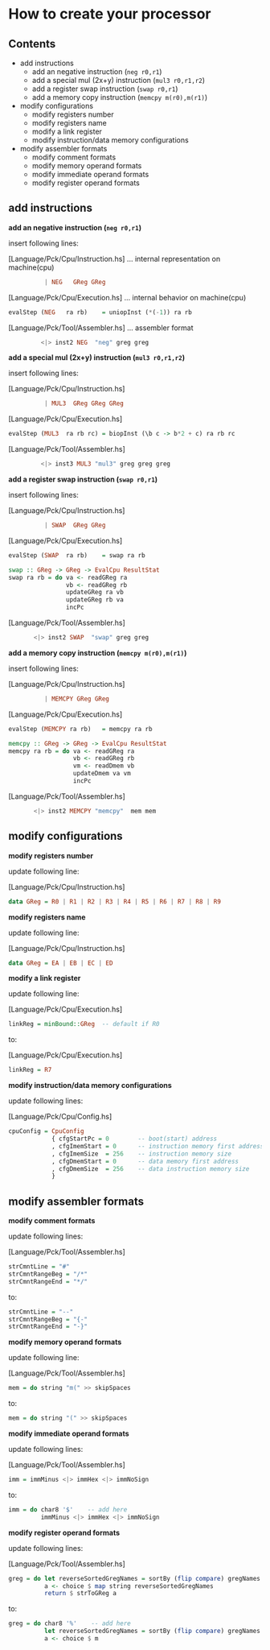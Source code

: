 How to create your processor
============================

Contents
--------
  - add instructions
    - add an negative instruction (`neg r0,r1`)
    - add a special mul (2x+y) instruction (`mul3 r0,r1,r2`)
    - add a register swap instruction (`swap r0,r1`)
    - add a memory copy instruction (`memcpy m(r0),m(r1)`)
  - modify configurations
    - modify registers number
    - modify registers name
    - modify a link register
    - modify instruction/data memory configurations
  - modify assembler formats
    - modify comment formats
    - modify memory operand formats
    - modify immediate operand formats
    - modify register operand formats



add instructions
----------------

**add an negative instruction (`neg r0,r1`)**

insert following lines:

  [Language/Pck/Cpu/Instruction.hs] ... internal representation on machine(cpu)
  ```haskell
            | NEG   GReg GReg
  ```

  [Language/Pck/Cpu/Execution.hs] ... internal behavior on machine(cpu)
  ```haskell
  evalStep (NEG   ra rb)    = uniopInst (*(-1)) ra rb
  ```

  [Language/Pck/Tool/Assembler.hs] ... assembler format
  ```haskell
           <|> inst2 NEG  "neg" greg greg
  ```



**add a special mul (2x+y) instruction (`mul3 r0,r1,r2`)**

insert following lines:

  [Language/Pck/Cpu/Instruction.hs]
  ```haskell
            | MUL3  GReg GReg GReg
  ```

  [Language/Pck/Cpu/Execution.hs]
  ```haskell
  evalStep (MUL3  ra rb rc) = biopInst (\b c -> b*2 + c) ra rb rc
  ```

  [Language/Pck/Tool/Assembler.hs]
  ```haskell
           <|> inst3 MUL3 "mul3" greg greg greg
  ```



**add a register swap instruction (`swap r0,r1`)**

insert following lines:

  [Language/Pck/Cpu/Instruction.hs]
  ```haskell
            | SWAP  GReg GReg
  ```

  [Language/Pck/Cpu/Execution.hs]
  ```haskell
  evalStep (SWAP  ra rb)    = swap ra rb
  ```
  ```haskell
  swap :: GReg -> GReg -> EvalCpu ResultStat
  swap ra rb = do va <- readGReg ra
                  vb <- readGReg rb
                  updateGReg ra vb
                  updateGReg rb va
                  incPc
  ```

  [Language/Pck/Tool/Assembler.hs]
  ```haskell
         <|> inst2 SWAP  "swap" greg greg
  ```



**add a memory copy instruction (`memcpy m(r0),m(r1)`)**

insert following lines:

  [Language/Pck/Cpu/Instruction.hs]
  ```haskell
            | MEMCPY GReg GReg
  ```

[Language/Pck/Cpu/Execution.hs]
  ```haskell
  evalStep (MEMCPY ra rb)   = memcpy ra rb
  ```
  ```haskell
  memcpy :: GReg -> GReg -> EvalCpu ResultStat
  memcpy ra rb = do va <- readGReg ra
                    vb <- readGReg rb
                    vm <- readDmem vb
                    updateDmem va vm
                    incPc
  ```

  [Language/Pck/Tool/Assembler.hs]
  ```haskell
         <|> inst2 MEMCPY "memcpy"  mem mem
  ```




modify configurations
---------------------

**modify registers number**

update following line:  

  [Language/Pck/Cpu/Instruction.hs]
  ```haskell
  data GReg = R0 | R1 | R2 | R3 | R4 | R5 | R6 | R7 | R8 | R9
  ```



**modify registers name**

update following line:  

  [Language/Pck/Cpu/Instruction.hs]
  ```haskell
  data GReg = EA | EB | EC | ED
  ```



**modify a link register**

update following line:  

  [Language/Pck/Cpu/Execution.hs]
  ```haskell
  linkReg = minBound::GReg  -- default if R0
  ```

to:  

  [Language/Pck/Cpu/Execution.hs]
  ```haskell
  linkReg = R7
  ```



**modify instruction/data memory configurations**

update following lines:  

  [Language/Pck/Cpu/Config.hs]
  ```haskell
  cpuConfig = CpuConfig
              { cfgStartPc = 0        -- boot(start) address
              , cfgImemStart = 0      -- instruction memory first address
              , cfgImemSize  = 256    -- instruction memory size
              , cfgDmemStart = 0      -- data memory first address
              , cfgDmemSize  = 256    -- data instruction memory size
              }
  ```




modify assembler formats
------------------------

**modify comment formats**

update following lines:  

  [Language/Pck/Tool/Assembler.hs]
  ```haskell
  strCmntLine = "#"
  strCmntRangeBeg = "/*"
  strCmntRangeEnd = "*/"
  ```

to:  

  ```haskell
  strCmntLine = "--"
  strCmntRangeBeg = "{-"
  strCmntRangeEnd = "-}"
  ```



**modify memory operand formats**

update following line:  

  [Language/Pck/Tool/Assembler.hs]
  ```haskell
  mem = do string "m(" >> skipSpaces
  ```

to:  

  ```haskell
  mem = do string "(" >> skipSpaces
  ```



**modify immediate operand formats**

update following lines:  

  [Language/Pck/Tool/Assembler.hs]
  ```haskell
  imm = immMinus <|> immHex <|> immNoSign
  ```

to:  

  ```haskell
  imm = do char8 '$'    -- add here
           immMinus <|> immHex <|> immNoSign
  ```



**modify register operand formats**

update following lines:  

  [Language/Pck/Tool/Assembler.hs]
  ```haskell
  greg = do let reverseSortedGregNames = sortBy (flip compare) gregNames
            a <- choice $ map string reverseSortedGregNames
            return $ strToGReg a
  ```

to:  

  ```haskell
  greg = do char8 '%'    -- add here
            let reverseSortedGregNames = sortBy (flip compare) gregNames
            a <- choice $ m
  ```

